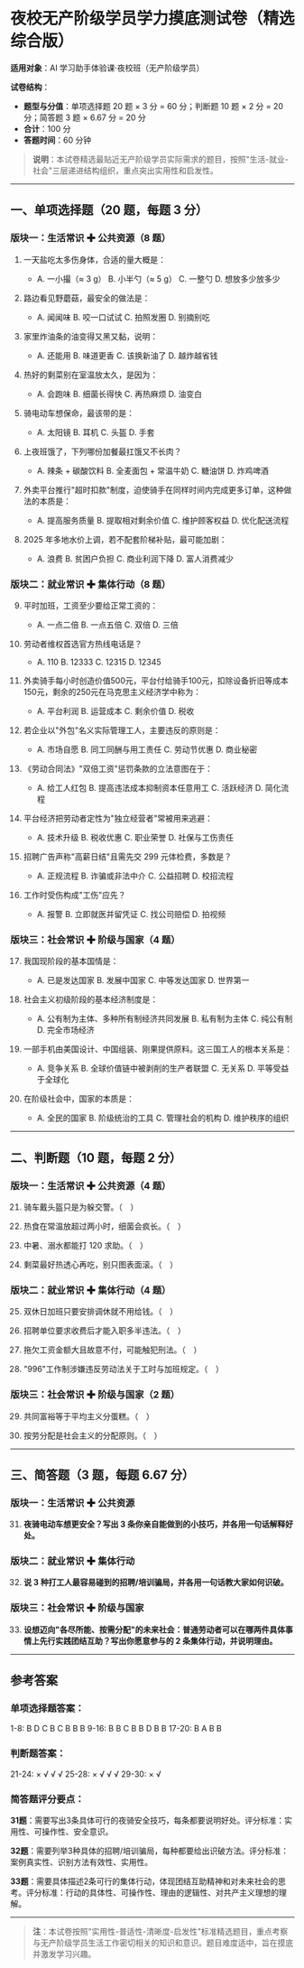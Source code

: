 # 夜校无产阶级学员学力摸底测试卷（精选综合版）

**适用对象**：AI 学习助手体验课·夜校班（无产阶级学员）

**试卷结构**：
- **题型与分值**：单项选择题 20 题 × 3 分 = 60 分；判断题 10 题 × 2 分 = 20 分；简答题 3 题 × 6.67 分 = 20 分
- **合计**：100 分
- **答题时间**：60 分钟

> **说明**：本试卷精选最贴近无产阶级学员实际需求的题目，按照"生活-就业-社会"三层递进结构组织，重点突出实用性和启发性。

---

## 一、单项选择题（20 题，每题 3 分）

### 版块一：生活常识 ✚ 公共资源（8 题）

1. 一天盐吃太多伤身体，合适的量大概是：
   - A. 一小撮（≈ 3 g） B. 小半勺（≈ 5 g） C. 一整勺 D. 想放多少放多少

2. 路边看见野蘑菇，最安全的做法是：
   - A. 闻闻味 B. 咬一口试试 C. 拍照发圈 D. 别摘别吃

3. 家里炸油条的油变得又黑又黏，说明：
   - A. 还能用 B. 味道更香 C. 该换新油了 D. 越炸越省钱

4. 热好的剩菜别在室温放太久，是因为：
   - A. 会跑味 B. 细菌长得快 C. 再热麻烦 D. 油变白

5. 骑电动车想保命，最该带的是：
   - A. 太阳镜 B. 耳机 C. 头盔 D. 手套

6. 上夜班饿了，下列哪份加餐最扛饿又不长肉？
   - A. 辣条 + 碳酸饮料 B. 全麦面包 + 常温牛奶 C. 糖油饼 D. 炸鸡啤酒

7. 外卖平台推行"超时扣款"制度，迫使骑手在同样时间内完成更多订单，这种做法的本质是：
   - A. 提高服务质量 B. 提取相对剩余价值 C. 维护顾客权益 D. 优化配送流程

8. 2025 年多地水价上调，若不配套阶梯补贴，最可能加剧：
   - A. 浪费 B. 贫困户负担 C. 商业利润下降 D. 富人消费减少

### 版块二：就业常识 ✚ 集体行动（8 题）

9. 平时加班，工资至少要给正常工资的：
   - A. 一点二倍 B. 一点五倍 C. 双倍 D. 三倍

10. 劳动者维权首选官方热线电话是？
    - A. 110 B. 12333 C. 12315 D. 12345

11. 外卖骑手每小时创造价值500元，平台付给骑手100元，扣除设备折旧等成本150元，剩余的250元在马克思主义经济学中称为：
    - A. 平台利润 B. 运营成本 C. 剩余价值 D. 税收

12. 若企业以"外包"名义实际管理工人，主要违反的原则是：
    - A. 市场自愿 B. 同工同酬与用工责任 C. 劳动节优惠 D. 商业秘密

13. 《劳动合同法》"双倍工资"惩罚条款的立法意图在于：
    - A. 给工人红包 B. 提高违法成本抑制资本任意用工 C. 活跃经济 D. 简化流程

14. 平台经济把劳动者定性为"独立经营者"常被用来逃避：
    - A. 技术升级 B. 税收优惠 C. 职业荣誉 D. 社保与工伤责任

15. 招聘广告声称"高薪日结"且需先交 299 元体检费，多数是？
    - A. 正规流程 B. 诈骗或非法中介 C. 公益招聘 D. 校招流程

16. 工作时受伤构成"工伤"应先？
    - A. 报警 B. 立即就医并留凭证 C. 找公司赔偿 D. 拍视频

### 版块三：社会常识 ✚ 阶级与国家（4 题）

17. 我国现阶段的基本国情是：
    - A. 已是发达国家 B. 发展中国家 C. 中等发达国家 D. 世界第一

18. 社会主义初级阶段的基本经济制度是：
    - A. 公有制为主体、多种所有制经济共同发展 B. 私有制为主体 C. 纯公有制 D. 完全市场经济

19. 一部手机由美国设计、中国组装、刚果提供原料。这三国工人的根本关系是：
    - A. 竞争关系 B. 全球价值链中被剥削的生产者联盟 C. 无关系 D. 平等受益于全球化

20. 在阶级社会中，国家的本质是：
    - A. 全民的国家 B. 阶级统治的工具 C. 管理社会的机构 D. 维护秩序的组织

---

## 二、判断题（10 题，每题 2 分）

### 版块一：生活常识 ✚ 公共资源（4 题）

21. 骑车戴头盔只是为躲交警。（　）

22. 热食在常温放超过两小时，细菌会疯长。（　）

23. 中暑、溺水都能打 120 求助。（　）

24. 剩菜最好热透心再吃，别只图表面滚。（　）

### 版块二：就业常识 ✚ 集体行动（4 题）

25. 双休日加班只要安排调休就不用给钱。（　）

26. 招聘单位要求收费后才能入职多半违法。（　）

27. 拖欠工资金额大且故意不付，可能触犯刑法。（　）

28. "996"工作制涉嫌违反劳动法关于工时与加班规定。（　）

### 版块三：社会常识 ✚ 阶级与国家（2 题）

29. 共同富裕等于平均主义分蛋糕。（　）

30. 按劳分配是社会主义的分配原则。（　）

---

## 三、简答题（3 题，每题 6.67 分）

### 版块一：生活常识 ✚ 公共资源

31. **夜骑电动车想更安全？写出 3 条你亲自能做到的小技巧，并各用一句话解释好处。**

### 版块二：就业常识 ✚ 集体行动

32. **说 3 种打工人最容易碰到的招聘/培训骗局，并各用一句话教大家如何识破。**

### 版块三：社会常识 ✚ 阶级与国家

33. **设想迈向"各尽所能、按需分配"的未来社会：普通劳动者可以在哪两件具体事情上先行实践团结互助？写出你愿意参与的 2 条集体行动，并说明理由。**

---

## 参考答案

### 单项选择题答案：
1-8: B D C B C B B B
9-16: B B C B B D B B
17-20: B A B B

### 判断题答案：
21-24: × √ √ √
25-28: × √ √ √
29-30: × √

### 简答题评分要点：
**31题**：需要写出3条具体可行的夜骑安全技巧，每条都要说明好处。评分标准：实用性、可操作性、安全意识。

**32题**：需要列举3种具体的招聘/培训骗局，每种都要给出识破方法。评分标准：案例真实性、识别方法有效性、实用性。

**33题**：需要具体描述2条可行的集体行动，体现团结互助精神和对未来社会的思考。评分标准：行动的具体性、可操作性、理由的逻辑性、对共产主义理想的理解。

---

> **注**：本试卷按照"实用性-普适性-清晰度-启发性"标准精选题目，重点考察与无产阶级学员生活工作密切相关的知识和意识。题目难度适中，旨在摸底并激发学习兴趣。